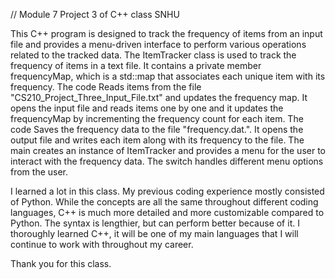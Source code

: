 // Module 7 Project 3 of C++ class SNHU

This C++ program is designed to track the frequency of items from an input file and provides a menu-driven interface to perform various operations related to the tracked data. 
The ItemTracker class is used to track the frequency of items in a text file. It contains a private member frequencyMap, which is a std::map that associates each unique item with its frequency.
The code Reads items from the file "CS210_Project_Three_Input_File.txt" and updates the frequency map. It opens the input file and reads items one by one and it updates the frequencyMap by incrementing the frequency count for each item.
The code Saves the frequency data to the file "frequency.dat.". It opens the output file and writes each item along with its frequency to the file.
The main creates an instance of ItemTracker and provides a menu for the user to interact with the frequency data.
The switch handles different menu options from the user. 

I learned a lot in this class. My previous coding experience mostly consisted of Python. While the concepts are all the same throughout different coding languages, C++ is much more detailed and more customizable compared to Python. The syntax is lengthier, but can perform better because of it. I thoroughly learned C++, it will be one of my main languages that I will continue to work with throughout my career. 

Thank you for this class. 

